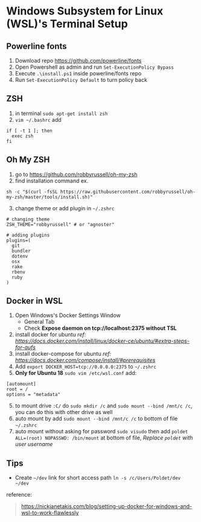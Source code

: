 # Windows Subsystem for Linux (WSL)'s Terminal Setup

## Powerline fonts

1.  Download repo https://github.com/powerline/fonts
2.  Open Powershell as admin and run `Set-ExecutionPolicy Bypass`
3.  Execute `.\install.ps1` inside powerline/fonts repo
4.  Run `Set-ExecutionPolicy Default` to turn policy back

## ZSH

1.  in terminal `sudo apt-get install zsh`
2.  `vim ~/.bashrc` add

```
if [ -t 1 ]; then
  exec zsh
fi
```

## Oh My ZSH

1.  go to https://github.com/robbyrussell/oh-my-zsh
2.  find installation command ex.

```
sh -c "$(curl -fsSL https://raw.githubusercontent.com/robbyrussell/oh-my-zsh/master/tools/install.sh)"
```

3.  change theme or add plugin in `~/.zshrc`

```
# changing theme
ZSH_THEME="robbyrussell" # or "agnoster"
```

```
# adding plugins
plugins=(
  git
  bundler
  dotenv
  osx
  rake
  rbenv
  ruby
)
```

## Docker in WSL

1.  Open Windows's Docker Settings Window
    - General Tab
    - Check **Expose daemon on tcp://localhost:2375 without TSL**
2.  install docker for ubuntu _ref: https://docs.docker.com/install/linux/docker-ce/ubuntu/#extra-steps-for-aufs_
3.  install docker-compose for ubuntu _ref: https://docs.docker.com/compose/install/#prerequisites_
4.  Add `export DOCKER_HOST=tcp://0.0.0.0:2375` to `~/.zshrc`
5.  **Only for Ubuntu 18** `sudo vim /etc/wsl.conf` add:

```
[automount]
root = /
options = "metadata"
```

5.  to mount drive `:C/` do `sudo mkdir /c` and `sudo mount --bind /mnt/c /c`, you can do this with other drive as well
6.  auto mount by add `sudo mount --bind /mnt/c /c` to bottom of file `~/.zshrc`
7.  auto mount without asking for password `sudo visudo` then add `poldet ALL=(root) NOPASSWD: /bin/mount` at bottom of file, _Replace `poldet` with user username_

## Tips

- Create `~/dev` link for short access path `ln -s /c/Users/Poldet/dev ~/dev`

reference:

> https://nickjanetakis.com/blog/setting-up-docker-for-windows-and-wsl-to-work-flawlessly
